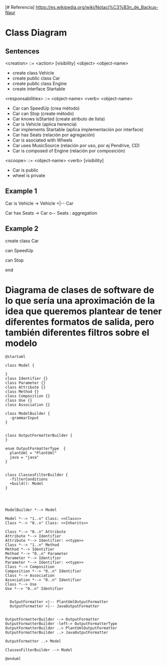 [# Referencia] https://es.wikipedia.org/wiki/Notaci%C3%B3n_de_Backus-Naur

# Class Diagram
## Sentences

\<creation> ::= \<action> [visibility] \<object> \<object-name>
- create class Vehicle
- create public class Car
- create public class Engine
- create interface Startable
  
\<responsabilities> ::= \<object-name> \<verb> \<object-name>
- Car can SpeedUp (crea método)
- Car can Stop (create método)
- Car knows isStarted (create atributo de lista)
- Car is Vehicle (aplica herencia)
- Car implements Startable (aplica implementación por interface)
- Car has Seats (relación por agregación)
- Car is asociated with Wheels
- Car uses MusicSource (relación por uso, por ej Pendrive, CD)
- Car is composed of Engine (relación por composición)
  
\<scoope> ::= \<object-name> \<verb> [visibility]
- Car is public
- wheel is private


## Example 1
Car is Vehicle -> Vehicle <|-- Car

Car has Seats -> Car o-- Seats : aggregation

## Example 2

create class Car

can SpeedUp

can Stop

end

# Diagrama de clases de software de lo que sería una aproximación de la idea que queremos plantear de tener diferentes formatos de salida, pero también diferentes filtros sobre el modelo

```plantuml
@startuml

class Model {
   
}
class Identifier {}
class Parameter {}
class Attribute {}
class Method {}
class Composition {}
class Use {}
class Association {}

class ModelBuilder {
  -grammarInput
}


class OutputFormatterBuilder {
}

enum OutputFormatterType  {
  plantUml = "PlantUml"
  java = "java"
}


class ClassesFilterBuilder {
  -filterConditions
  +build(): Model
}




ModelBuilder *--> Model

Model *--> "1..n" Class: <<Class>>
Class *--> "0..n" Class: <<Inherits>>

Class *--> "0..n" Attribute
Attribute *--> Identifier
Attribute *--> Identifier: <<type>>
Class *--> "1..n" Method
Method *--> Identifier
Method *--> "0..n" Parameter
Parameter *--> Identifier
Parameter *--> Identifier: <<type>>
Class *--> Composition
Composition *--> "0..n" Identifier
Class *--> Association
Association *--> "0..n" Identifier
Class *--> Use
Use *--> "0..n" Identifier
  

  OutputFormatter <|-- PlantUmlOutputFormatter
  OutputFormatter <|-- JavaOutputFormatter


OutputFormatterBuilder --> OutputFormatter
OutputFormatterBuilder -left-> OutputFormatterType
OutputFormatterBuilder ..> PlantUmlOutputFormatter
OutputFormatterBuilder ..> JavaOutputFormatter

OutputFormatter ..> Model

ClassesFilterBuilder --> Model

@enduml
```
